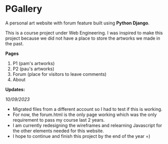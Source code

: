 # PGallery
A personal art website with forum feature built using **Python Django**. 

This is a course project under Web Engineering. I was inspired to make this project because we did not have a place to store the artworks we made in the past.

**Pages**
1. P1 (pam's artworks)
2. P2 (pau's artworks)
3. Forum (place for visitors to leave comments)
4. About


**Updates:**

_10/09/2023_
- Migrated files from a different account so I had to test if this is working.
- For now, the forum.html is the only page working which was the only requirement to pass my course last 2 years.
- I am currently redesigning the wireframes and relearning Javascript for the other elements needed for this website.
- I hope to continue and finish this project by the end of the year =)
